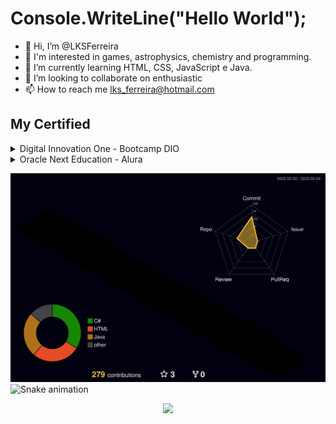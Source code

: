 # Console.WriteLine("Hello World");

- 👋 Hi, I’m @LKSFerreira
- 👀 I'm interested in games, astrophysics, chemistry and programming.
- 🌱 I’m currently learning HTML, CSS, JavaScript e Java.
- 💞️ I’m looking to collaborate on enthusiastic
- 📫 How to reach me lks_ferreira@hotmail.com

## My Certified
<details>
  <summary>Digital Innovation One - Bootcamp DIO</summary>
  
  * [Certified by DIO](https://github.com/LKSFerreira/bootcamp-dio)
</details>
<details>
  <summary>Oracle Next Education - Alura</summary>
  
  * [Certified by ONE](https://github.com/LKSFerreira/oracle-next-education)
  * [Página Challenge Oracle ONE](https://lksferreira.github.io/alura-challenge-one-decodificador-de-texto)
  * [Repositório do Challenge](https://github.com/LKSFerreira/alura-challenge-one-decodificador-de-texto)
</details>

![Status](./profile-3d-contrib/profile-night-rainbow.svg)
![Snake animation](https://github.com/LKSFerreira/LKSFerreira/blob/output/github-contribution-grid-snake.svg)

<div style=""> 
  <div align='center'>
    <a height="150em" href="http://www.github.com/LKSFerreira"><img src="https://github-readme-streak-stats.herokuapp.com/?           user=LKSFerreira&stroke=2ea043&background=171717&ring=3382ed&fire=3382ed&currStreakNum=0bd967&currStreakLabel=3382ed&sideNums=0bd967&sideLabels=3382ed&dates=0bd967&hide_   border=true" /></a>
  </div>
</div>
